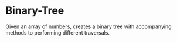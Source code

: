 # Binary-Tree
Given an array of numbers, creates a binary tree with accompanying methods to performing different traversals.
